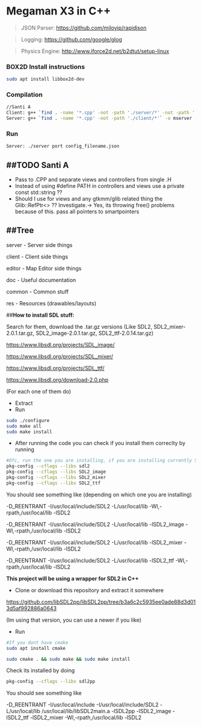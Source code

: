 # Megaman X3 in C++

> JSON Parser: https://github.com/miloyip/rapidjson

> Logging: https://github.com/google/glog

> Physics Engine: http://www.iforce2d.net/b2dtut/setup-linux

### BOX2D Install instructions
```Bash
sudo apt install libbox2d-dev 
```

### Compilation
```Bash
//Santi A
Client: g++ `find . -name '*.cpp' -not -path './server/*' -not -path './editor/*'` -o mclient -Wall -pipe `pkg-config --cflags --libs gtkmm-3.0 sdl2pp`
Server: g++ `find . -name '*.cpp' -not -path './client/*'` -o mserver -Wall -pipe `pkg-config --cflags --libs gtkmm-3.0` -std=c++11 -lglog
```

### Run
```Bash
Server: ./server port config_filename.json
```
##TODO Santi A
----------------------------
- Pass to .CPP and separate views and controllers from single .H
- Instead of using #define PATH in controllers and views use a private const std::string ??
- Should I use for views and any gtkmm/glib related thing the Glib::RefPtr<> ?? Investigate.-> Yes, its throwing free() problems because of this. pass all pointers to smartpointers

##Tree
-----------------------------

server - Server side things

client - Client side things

editor - Map Editor side things

doc - Useful documentation

common - Common stuff

res - Resources (drawables/layouts)

##**How to install SDL stuff:**

Search for them, download the .tar.gz versions (Like SDL2, SDL2_mixer-2.0.1.tar.gz, SDL2_image-2.0.1.tar.gz, SDL2_ttf-2.0.14.tar.gz)

https://www.libsdl.org/projects/SDL_image/

https://www.libsdl.org/projects/SDL_mixer/

https://www.libsdl.org/projects/SDL_ttf/

https://www.libsdl.org/download-2.0.php

(For each one of them do)
* Extract
* Run
```Bash
sudo ./configure
sudo make all
sudo make install
```
* After running the code you can check if you install them correclty by running
```Bash
#Ofc, run the one you are installing, if you are installing currently SDL_ttf, use the SDL2_ttf one....
pkg-config --cflags --libs sdl2
pkg-config --cflags --libs SDL2_image
pkg-config --cflags --libs SDL2_mixer
pkg-config --cflags --libs SDL2_ttf
```
You should see something like (depending on which one you are installing)

-D_REENTRANT -I/usr/local/include/SDL2 -L/usr/local/lib -Wl,-rpath,/usr/local/lib -lSDL2

-D_REENTRANT -I/usr/local/include/SDL2 -L/usr/local/lib -lSDL2_image -Wl,-rpath,/usr/local/lib -lSDL2

-D_REENTRANT -I/usr/local/include/SDL2 -L/usr/local/lib -lSDL2_mixer -Wl,-rpath,/usr/local/lib -lSDL2

-D_REENTRANT -I/usr/local/include/SDL2 -L/usr/local/lib -lSDL2_ttf -Wl,-rpath,/usr/local/lib -lSDL2

**This project will be using a wrapper for SDL2 in C++**

* Clone or download this repository and extract it somewhere

https://github.com/libSDL2pp/libSDL2pp/tree/b3a6c2c5935ee0ade88d3d013d5af992886a0643

(Im using that version, you can use a newer if you like)

* Run
```Bash
#If you dont have cmake
sudo apt install cmake

sudo cmake . && sudo make && sudo make install
```

Check its installed by doing
```Bash
pkg-config --cflags --libs sdl2pp
```

You should see something like

-D_REENTRANT -I/usr/local/include -I/usr/local/include/SDL2 -L/usr/local/lib /usr/local/lib/libSDL2main.a -lSDL2pp -lSDL2_image -lSDL2_ttf -lSDL2_mixer -Wl,-rpath,/usr/local/lib -lSDL2
